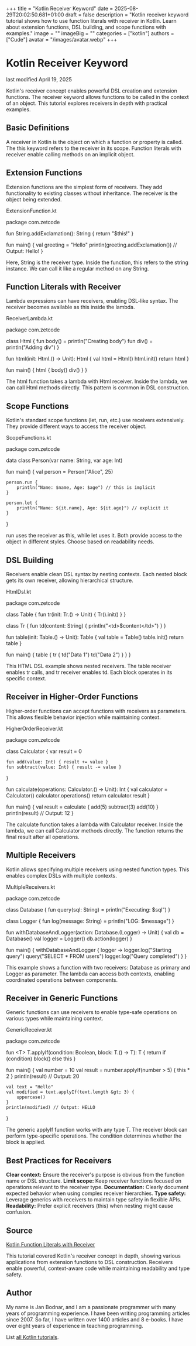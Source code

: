 +++
title = "Kotlin Receiver Keyword"
date = 2025-08-29T20:02:50.681+01:00
draft = false
description = "Kotlin receiver keyword tutorial shows how to use function literals with receiver in Kotlin. Learn about extension functions, DSL building, and scope functions with examples."
image = ""
imageBig = ""
categories = ["kotlin"]
authors = ["Cude"]
avatar = "/images/avatar.webp"
+++

# Kotlin Receiver Keyword

last modified April 19, 2025

Kotlin's receiver concept enables powerful DSL creation and extension functions.
The receiver keyword allows functions to be called in the context of an object.
This tutorial explores receivers in depth with practical examples.

## Basic Definitions

A receiver in Kotlin is the object on which a function or property is called.
The this keyword refers to the receiver in its scope. Function
literals with receiver enable calling methods on an implicit object.

## Extension Functions

Extension functions are the simplest form of receivers. They add functionality
to existing classes without inheritance. The receiver is the object being
extended.

ExtensionFunction.kt
  

package com.zetcode

fun String.addExclamation(): String {
    return "$this!"
}

fun main() {
    val greeting = "Hello"
    println(greeting.addExclamation()) // Output: Hello!
}

Here, String is the receiver type. Inside the function,
this refers to the string instance. We can call it like a
regular method on any String.

## Function Literals with Receiver

Lambda expressions can have receivers, enabling DSL-like syntax. The receiver
becomes available as this inside the lambda.

ReceiverLambda.kt
  

package com.zetcode

class Html {
    fun body() = println("Creating body")
    fun div() = println("Adding div")
}

fun html(init: Html.() -&gt; Unit): Html {
    val html = Html()
    html.init()
    return html
}

fun main() {
    html {
        body()
        div()
    }
}

The html function takes a lambda with Html receiver. Inside the
lambda, we can call Html methods directly. This pattern is common in DSL
construction.

## Scope Functions

Kotlin's standard scope functions (let, run, etc.)
use receivers extensively. They provide different ways to access the receiver
object.

ScopeFunctions.kt
  

package com.zetcode

data class Person(var name: String, var age: Int)

fun main() {
    val person = Person("Alice", 25)
    
    person.run {
        println("Name: $name, Age: $age") // this is implicit
    }
    
    person.let {
        println("Name: ${it.name}, Age: ${it.age}") // explicit it
    }
}

run uses the receiver as this, while let
uses it. Both provide access to the object in different styles.
Choose based on readability needs.

## DSL Building

Receivers enable clean DSL syntax by nesting contexts. Each nested block gets
its own receiver, allowing hierarchical structure.

HtmlDsl.kt
  

package com.zetcode

class Table {
    fun tr(init: Tr.() -&gt; Unit) {
        Tr().init()
    }
}

class Tr {
    fun td(content: String) {
        println("&lt;td&gt;$content&lt;/td&gt;")
    }
}

fun table(init: Table.() -&gt; Unit): Table {
    val table = Table()
    table.init()
    return table
}

fun main() {
    table {
        tr {
            td("Data 1")
            td("Data 2")
        }
    }
}

This HTML DSL example shows nested receivers. The table receiver
enables tr calls, and tr receiver enables td.
Each block operates in its specific context.

## Receiver in Higher-Order Functions

Higher-order functions can accept functions with receivers as parameters. This
allows flexible behavior injection while maintaining context.

HigherOrderReceiver.kt
  

package com.zetcode

class Calculator {
    var result = 0
    
    fun add(value: Int) { result += value }
    fun subtract(value: Int) { result -= value }
}

fun calculate(operations: Calculator.() -&gt; Unit): Int {
    val calculator = Calculator()
    calculator.operations()
    return calculator.result
}

fun main() {
    val result = calculate {
        add(5)
        subtract(3)
        add(10)
    }
    println(result) // Output: 12
}

The calculate function takes a lambda with Calculator receiver.
Inside the lambda, we can call Calculator methods directly. The function
returns the final result after all operations.

## Multiple Receivers

Kotlin allows specifying multiple receivers using nested function types. This
enables complex DSLs with multiple contexts.

MultipleReceivers.kt
  

package com.zetcode

class Database {
    fun query(sql: String) = println("Executing: $sql")
}

class Logger {
    fun log(message: String) = println("LOG: $message")
}

fun withDatabaseAndLogger(action: Database.(Logger) -&gt; Unit) {
    val db = Database()
    val logger = Logger()
    db.action(logger)
}

fun main() {
    withDatabaseAndLogger { logger -&gt;
        logger.log("Starting query")
        query("SELECT * FROM users")
        logger.log("Query completed")
    }
}

This example shows a function with two receivers: Database as primary and Logger
as parameter. The lambda can access both contexts, enabling coordinated
operations between components.

## Receiver in Generic Functions

Generic functions can use receivers to enable type-safe operations on various
types while maintaining context.

GenericReceiver.kt
  

package com.zetcode

fun &lt;T&gt; T.applyIf(condition: Boolean, block: T.() -&gt; T): T {
    return if (condition) block() else this
}

fun main() {
    val number = 10
    val result = number.applyIf(number &gt; 5) {
        this * 2
    }
    println(result) // Output: 20
    
    val text = "Hello"
    val modified = text.applyIf(text.length &gt; 3) {
        uppercase()
    }
    println(modified) // Output: HELLO
}

The generic applyIf function works with any type T. The receiver
block can perform type-specific operations. The condition determines whether
the block is applied.

## Best Practices for Receivers

**Clear context:** Ensure the receiver's purpose is obvious
from the function name or DSL structure.
**Limit scope:** Keep receiver functions focused on operations
relevant to the receiver type.
**Documentation:** Clearly document expected behavior when using
complex receiver hierarchies.
**Type safety:** Leverage generics with receivers to maintain
type safety in flexible APIs.
**Readability:** Prefer explicit receivers (this)
when nesting might cause confusion.

## Source

[Kotlin Function Literals with Receiver](https://kotlinlang.org/docs/lambdas.html#function-literals-with-receiver)

This tutorial covered Kotlin's receiver concept in depth, showing various
applications from extension functions to DSL construction. Receivers enable
powerful, context-aware code while maintaining readability and type safety.

## Author

My name is Jan Bodnar, and I am a passionate programmer with many years of
programming experience. I have been writing programming articles since 2007. So
far, I have written over 1400 articles and 8 e-books. I have over eight years of
experience in teaching programming.

List [all Kotlin tutorials](/kotlin/).